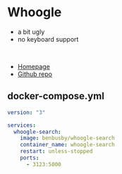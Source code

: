 # Whoogle

- a bit ugly
- no keyboard support

<br>

- [Homepage](https://benbusby.com/projects/whoogle-search/)
- [Github repo](https://github.com/benbusby/whoogle-search)


## docker-compose.yml
```yml
version: "3"

services:
  whoogle-search:
    image: benbusby/whoogle-search
    container_name: whoogle-search
    restart: unless-stopped
    ports:
      - 3123:5000
```
